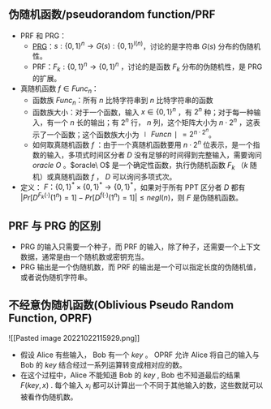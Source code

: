 ## 伪随机函数/pseudorandom function/PRF

- PRF 和 PRG：
	- [PRG](https://blog.csdn.net/qq_41545715/article/details/121255088)：$s:\{0,1\}^n \rightarrow G(s):\{0,1\}^{l(n)}$，讨论的是字符串 $G(s)$ 分布的伪随机性。
	- PRF：$F_k:\{0,1\}^n\rightarrow \{0,1\}^n$ ，讨论的是函数 $F_k$ 分布的伪随机性，是 PRG 的扩展。
- 真随机函数 $f\in Func_n$：
    - 函数族 $Func_n$：所有 $n$ 比特字符串到 $n$ 比特字符串的函数
    - 函数族大小：对于一个函数，输入 $x\in \{0,1\}^n$ ，有 $2^n$ 种；对于每一种输入，有一个 $n$ 长的输出；有 $2^n$ 行， $n$ 列，这个矩阵大小为 $n\cdot 2^n$ ，这表示了一个函数；这个函数族大小为$∣Funcn∣=2^{n\cdot 2^n}$。
    - 如何取真随机函数 $f$ ：由于一个真随机函数要用 $n\cdot 2^n$ 位表示，是一个指数的输入，多项式时间区分者 $D$ 没有足够的时间得到完整输入，需要询问 $oracle\ O$ 。$oracle\ O$ 是一个确定性函数，执行伪随机函数 $F_k$ （$k$ 随机）或真随机函数 $f$ ， $D$ 可以询问多项式次。
- 定义： $F：\{0,1\}^*\times \{0,1\}^*\rightarrow \{0,1\}^*$，如果对于所有 PPT 区分者 $D$  都有 $|Pr[D^{F_k(\cdot)}(1^n)=1]-Pr[D^{f(\cdot)}(1^n)=1]|\le negl(n)$，则 $F$ 是伪随机函数。

## PRF 与 PRG 的区别

- PRG 的输入只需要一个种子，而 PRF 的输入，除了种子，还需要一个上下文数据，通常是由一个随机数或密钥充当。
- PRG 输出是一个伪随机数，而 PRF 的输出是一个可以指定长度的伪随机值，或者说伪随机字符串。


##  不经意伪随机函数(Oblivious Pseudo Random Function, OPRF)

![[Pasted image 20221022115929.png]]

- 假设 Alice 有些输入， Bob 有一个 $key$ 。 OPRF 允许 Alice 将自己的输入与Bob 的 $key$ 结合经过一系列运算转变成相对应的数。
- 在这个过程中，Alice 不能知道 Bob 的 $key$ , Bob 也不知道最后的结果 $F(key,x)$ . 每个输入 $x_ i$ 都可以计算出一个不同于其他输入的数，这些数就可以被看作伪随机数。
